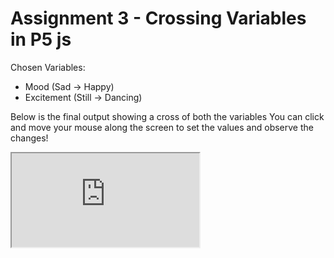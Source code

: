 # Assignment 3 - Crossing Variables in P5 js
Chosen Variables:
* Mood (Sad -> Happy)
* Excitement (Still -> Dancing)
  
Below is the final output showing a cross of both the variables
You can click and move your mouse along the screen to set the values and observe the changes!


<iframe src="https://editor.p5js.org/Om.Rane/full/wMgmM55zE">
</iframe>

